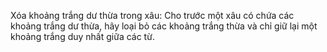 Xóa khoảng trắng dư thừa trong xâu: Cho trước một xâu có chứa các khoảng trắng dư thừa, hãy loại bỏ các khoảng trắng thừa và chỉ giữ lại một khoảng trắng duy nhất giữa các từ.